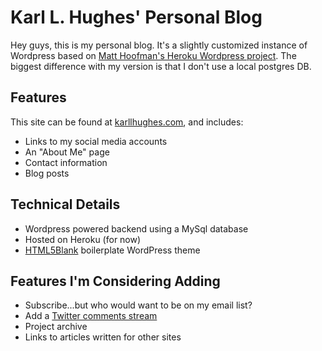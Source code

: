 # Karl L. Hughes' Personal Blog

Hey guys, this is my personal blog. It's a slightly customized instance of Wordpress
based on [Matt Hoofman's Heroku Wordpress project](https://github.com/mhoofman/wordpress-heroku). 
The biggest difference with my version is that I don't use a local postgres DB.

## Features
This site can be found at [karllhughes.com](http://www.karllhughes.com), and includes:

- Links to my social media accounts
- An "About Me" page
- Contact information
- Blog posts

## Technical Details
- Wordpress powered backend using a MySql database
- Hosted on Heroku (for now)
- [HTML5Blank](html5blank.com) boilerplate WordPress theme

## Features I'm Considering Adding
- Subscribe...but who would want to be on my email list?
- Add a [Twitter comments stream](https://dev.twitter.com/web/embedded-timelines/search#url)
- Project archive
- Links to articles written for other sites
